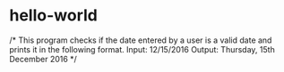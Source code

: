 # hello-world
/*
This program checks if the date entered by a user is a valid date and prints it in
the following format.
Input: 12/15/2016
Output: Thursday, 15th December 2016
*/

